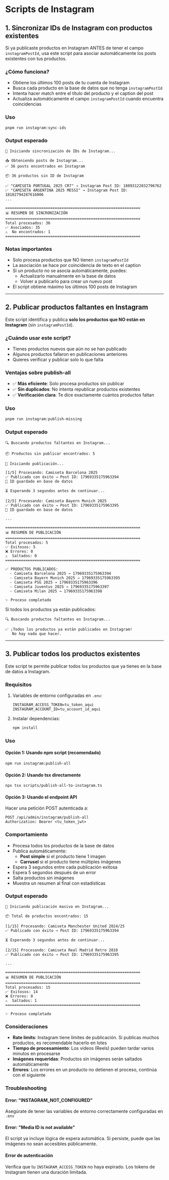 # Scripts de Instagram

## 1. Sincronizar IDs de Instagram con productos existentes

Si ya publicaste productos en Instagram ANTES de tener el campo `instagramPostId`, usa este script para asociar automáticamente los posts existentes con tus productos.

### ¿Cómo funciona?

- Obtiene los últimos 100 posts de tu cuenta de Instagram
- Busca cada producto en la base de datos que no tenga `instagramPostId`
- Intenta hacer match entre el título del producto y el caption del post
- Actualiza automáticamente el campo `instagramPostId` cuando encuentra coincidencias

### Uso

```bash
pnpm run instagram:sync-ids
```

### Output esperado

```
🔄 Iniciando sincronización de IDs de Instagram...

📥 Obteniendo posts de Instagram...
✅ 36 posts encontrados en Instagram

📦 36 productos sin ID de Instagram

✅ "CAMISETA PORTUGAL 2025 CR7" → Instagram Post ID: 18093122032796762
✅ "CAMISETA ARGENTINA 2025 MESSI" → Instagram Post ID: 18102794287616006
...

============================================================
📊 RESUMEN DE SINCRONIZACIÓN
============================================================
Total procesados: 36
✅ Asociados: 35
⚠️  No encontrados: 1
============================================================
```

### Notas importantes

- Solo procesa productos que NO tienen `instagramPostId`
- La asociación se hace por coincidencia de texto en el caption
- Si un producto no se asocia automáticamente, puedes:
  - Actualizarlo manualmente en la base de datos
  - Volver a publicarlo para crear un nuevo post
- El script obtiene máximo los últimos 100 posts de Instagram

---

## 2. Publicar productos faltantes en Instagram

Este script identifica y publica **solo los productos que NO están en Instagram** (sin `instagramPostId`).

### ¿Cuándo usar este script?

- Tienes productos nuevos que aún no se han publicado
- Algunos productos fallaron en publicaciones anteriores
- Quieres verificar y publicar solo lo que falta

### Ventajas sobre publish-all

- ✅ **Más eficiente**: Solo procesa productos sin publicar
- ✅ **Sin duplicados**: No intenta republicar productos existentes
- ✅ **Verificación clara**: Te dice exactamente cuántos productos faltan

### Uso

```bash
pnpm run instagram:publish-missing
```

### Output esperado

```
🔍 Buscando productos faltantes en Instagram...

📦 Productos sin publicar encontrados: 5

🚀 Iniciando publicación...

[1/5] Procesando: Camiseta Barcelona 2025
✅ Publicado con éxito → Post ID: 17969335175963394
💾 ID guardado en base de datos

⏳ Esperando 3 segundos antes de continuar...

[2/5] Procesando: Camiseta Bayern Munich 2025
✅ Publicado con éxito → Post ID: 17969335175963395
💾 ID guardado en base de datos

...

============================================================
📊 RESUMEN DE PUBLICACIÓN
============================================================
Total procesados: 5
✅ Exitosos: 5
❌ Errores: 0
⚠️  Saltados: 0
============================================================

✅ PRODUCTOS PUBLICADOS:
  - Camiseta Barcelona 2025 → 17969335175963394
  - Camiseta Bayern Munich 2025 → 17969335175963395
  - Camiseta PSG 2025 → 17969335175963396
  - Camiseta Juventus 2025 → 17969335175963397
  - Camiseta Milan 2025 → 17969335175963398

✨ Proceso completado
```

Si todos los productos ya están publicados:

```
🔍 Buscando productos faltantes en Instagram...

✅ ¡Todos los productos ya están publicados en Instagram!
   No hay nada que hacer.
```

---

## 3. Publicar todos los productos existentes

Este script te permite publicar todos los productos que ya tienes en la base de datos a Instagram.

### Requisitos

1. Variables de entorno configuradas en `.env`:
   ```env
   INSTAGRAM_ACCESS_TOKEN=tu_token_aqui
   INSTAGRAM_ACCOUNT_ID=tu_account_id_aqui
   ```

2. Instalar dependencias:
   ```bash
   npm install
   ```

### Uso

#### Opción 1: Usando npm script (recomendado)

```bash
npm run instagram:publish-all
```

#### Opción 2: Usando tsx directamente

```bash
npx tsx scripts/publish-all-to-instagram.ts
```

#### Opción 3: Usando el endpoint API

Hacer una petición POST autenticada a:
```
POST /api/admin/instagram/publish-all
Authorization: Bearer <tu_token_jwt>
```

### Comportamiento

- Procesa todos los productos de la base de datos
- Publica automáticamente:
  - **Post simple** si el producto tiene 1 imagen
  - **Carrusel** si el producto tiene múltiples imágenes
- Espera 3 segundos entre cada publicación exitosa
- Espera 5 segundos después de un error
- Salta productos sin imágenes
- Muestra un resumen al final con estadísticas

### Output esperado

```
🚀 Iniciando publicación masiva en Instagram...

📦 Total de productos encontrados: 15

[1/15] Procesando: Camiseta Manchester United 2024/25
✅ Publicado con éxito → Post ID: 17969335175963394

⏳ Esperando 3 segundos antes de continuar...

[2/15] Procesando: Camiseta Real Madrid Retro 2010
✅ Publicado con éxito → Post ID: 17969335175963395

...

============================================================
📊 RESUMEN DE PUBLICACIÓN
============================================================
Total procesados: 15
✅ Exitosos: 14
❌ Errores: 0
⚠️  Saltados: 1
============================================================

✨ Proceso completado
```

### Consideraciones

- **Rate limits**: Instagram tiene límites de publicación. Si publicas muchos productos, es recomendable hacerlo en lotes
- **Tiempo de procesamiento**: Los videos (Reels) pueden tardar varios minutos en procesarse
- **Imágenes requeridas**: Productos sin imágenes serán saltados automáticamente
- **Errores**: Los errores en un producto no detienen el proceso, continúa con el siguiente

### Troubleshooting

#### Error: "INSTAGRAM_NOT_CONFIGURED"
Asegúrate de tener las variables de entorno correctamente configuradas en `.env`

#### Error: "Media ID is not available"
El script ya incluye lógica de espera automática. Si persiste, puede que las imágenes no sean accesibles públicamente.

#### Error de autenticación
Verifica que tu `INSTAGRAM_ACCESS_TOKEN` no haya expirado. Los tokens de Instagram tienen una duración limitada.
